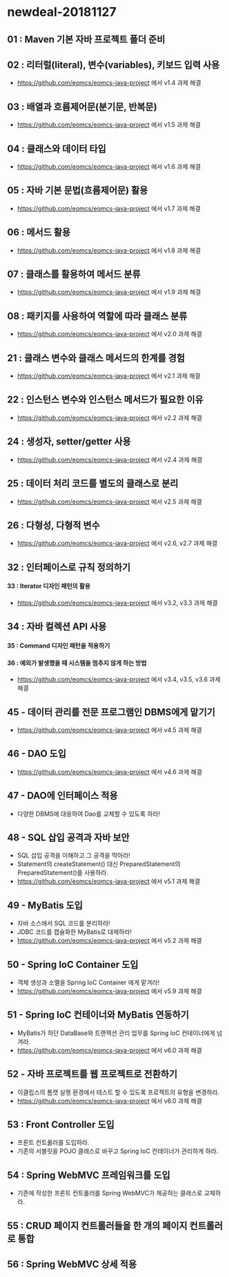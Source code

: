 # newdeal-20181127

## 01 : Maven 기본 자바 프로젝트 폴더 준비

## 02 : 리터럴(literal), 변수(variables), 키보드 입력 사용

- <https://github.com/eomcs/eomcs-java-project> 에서 v1.4 과제 해결

## 03 : 배열과 흐름제어문(분기문, 반복문)

- <https://github.com/eomcs/eomcs-java-project> 에서 v1.5 과제 해결

## 04 : 클래스와 데이터 타입

- <https://github.com/eomcs/eomcs-java-project> 에서 v1.6 과제 해결

## 05 : 자바 기본 문법(흐름제어문) 활용

- <https://github.com/eomcs/eomcs-java-project> 에서 v1.7 과제 해결

## 06 : 메서드 활용

- <https://github.com/eomcs/eomcs-java-project> 에서 v1.8 과제 해결

## 07 : 클래스를 활용하여 메서드 분류

- <https://github.com/eomcs/eomcs-java-project> 에서 v1.9 과제 해결

## 08 : 패키지를 사용하여 역할에 따라 클래스 분류

- <https://github.com/eomcs/eomcs-java-project> 에서 v2.0 과제 해결

## 21 : 클래스 변수와 클래스 메서드의 한계를 경험

- <https://github.com/eomcs/eomcs-java-project> 에서 v2.1 과제 해결

## 22 : 인스턴스 변수와 인스턴스 메서드가 필요한 이유

- <https://github.com/eomcs/eomcs-java-project> 에서 v2.2 과제 해결

## 24 : 생성자, setter/getter 사용

- <https://github.com/eomcs/eomcs-java-project> 에서 v2.4 과제 해결

## 25 : 데이터 처리 코드를 별도의 클래스로 분리

- <https://github.com/eomcs/eomcs-java-project> 에서 v2.5 과제 해결

## 26 : 다형성, 다형적 변수

- <https://github.com/eomcs/eomcs-java-project> 에서 v2.6, v2.7 과제 해결

## 32 : 인터페이스로 규칙 정의하기
  #### 33 : Iterator 디자인 패턴의 활용

- <https://github.com/eomcs/eomcs-java-project> 에서 v3.2, v3.3 과제 해결

## 34 : 자바 컬렉션 API 사용
  #### 35 : Command 디자인 패턴을 적용하기
  #### 36 : 예외가 발생했을 때 시스템을 멈추지 않게 하는 방법
- <https://github.com/eomcs/eomcs-java-project> 에서 v3.4, v3.5, v3.6 과제 해결

## 45 - 데이터 관리를 전문 프로그램인 DBMS에게 맡기기

- <https://github.com/eomcs/eomcs-java-project> 에서 v4.5 과제 해결

## 46 - DAO 도입

- <https://github.com/eomcs/eomcs-java-project> 에서 v4.6 과제 해결

## 47 - DAO에 인터페이스 적용

- 다양한 DBMS에 대응하여 Dao를 교체할 수 있도록 하라!

## 48 - SQL 삽입 공격과 자바 보안

- SQL 삽입 공격을 이해하고 그 공격을 막아라!
- Statement의 createStatement() 대신 PreparedStatement의 PreparedStatement()를 사용하라.
- <https://github.com/eomcs/eomcs-java-project> 에서 v5.1 과제 해결

## 49 - MyBatis 도입

- 자바 소스에서 SQL 코드를 분리하라!
- JDBC 코드를 캡슐화한 MyBatis로 대체하라!
- <https://github.com/eomcs/eomcs-java-project> 에서 v5.2 과제 해결

## 50 - Spring IoC Container 도입

- 객체 생성과 소멸을 Spring IoC Container 에게 맡겨라!
- <https://github.com/eomcs/eomcs-java-project> 에서 v5.9 과제 해결

## 51 - Spring IoC 컨테이너와 MyBatis 연동하기

- MyBatis가 하던 DataBase와 트랜잭션 관리 업무를 Spring IoC 컨테이너에게 넘겨라.
- <https://github.com/eomcs/eomcs-java-project> 에서 v6.0 과제 해결

## 52 - 자바 프로젝트를 웹 프로젝트로 전환하기

- 이클립스의 톰캣 실행 환경에서 테스트 할 수 있도록 프로젝트의 유형을 변경하라.
- <https://github.com/eomcs/eomcs-java-project> 에서 v6.0 과제 해결

## 53 : Front Controller 도입

- 프론트 컨트롤러를 도입하라.
- 기존의 서블릿을 POJO 클래스로 바꾸고 Spring IoC 컨테이너가 관리하게 하라.

## 54 : Spring WebMVC 프레임워크를 도입

- 기존에 작성한 프론트 컨트롤러를 Spring WebMVC가 제공하는 클래스로 교체하라.

## 55 : CRUD 페이지 컨트롤러들을 한 개의 페이지 컨트롤러로 통합

## 56 : Spring WebMVC 상세 적용